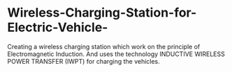 # Wireless-Charging-Station-for-Electric-Vehicle-
Creating a wireless charging station which work on the principle of Electromagnetic Induction.  And uses the technology INDUCTIVE WIRELESS POWER TRANSFER (IWPT) for charging the vehicles.
